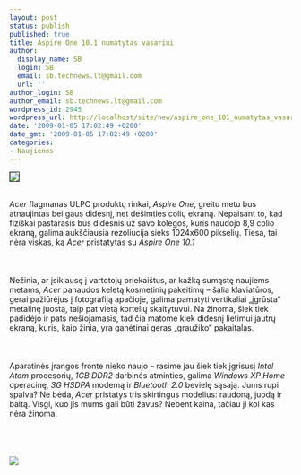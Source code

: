 ```yaml
---
layout: post
status: publish
published: true
title: Aspire One 10.1 numatytas vasariui
author:
  display_name: SB
  login: SB
  email: sb.technews.lt@gmail.com
  url: ''
author_login: SB
author_email: sb.technews.lt@gmail.com
wordpress_id: 2945
wordpress_url: http://localhost/site/new/aspire_one_101_numatytas_vasariui/
date: '2009-01-05 17:02:49 +0200'
date_gmt: '2009-01-05 17:02:49 +0200'
categories:
- Naujienos
---
```

<div class="imgright"><img src="http://tbn0.google.com/images?q=tbn:rS2k_vs_Ua2iQM:http://www.ubergizmo.com/photos/2008/7/acer-aspire-one.jpg" border="1"></div>
<p><br><i>Acer</i> flagmanas ULPC produktų rinkai, <i>Aspire One</i>, greitu metu bus atnaujintas bei gaus didesnį, net dešimties colių ekraną. Nepaisant to, kad fiziškai pastarasis bus didesnis už savo kolegos, kuris naudojo 8,9 colio ekraną, galima aukščiausia rezoliucija sieks 1024x600 pikselių. Tiesa, tai nėra viskas, ką <i>Acer</i> pristatytas su <i>Aspire One 10.1</i><br />
<br><br />
<br>Nežinia, ar įsiklausę į vartotojų priekaištus, ar kažką sumąstę naujiems metams, <i>Acer</i> panaudos keletą kosmetinių pakeitimų – šalia klaviatūros, gerai pažiūrėjus į fotografiją apačioje, galima pamatyti vertikaliai „įgrūsta“ metalinę juostą, taip pat vietą kortelių skaitytuvui. Na žinoma, šiek tiek padidėjo ir pats nešiojamasis, tad čia matome kiek didesnį lietimui jautrų ekraną, kuris, kaip žinia, yra ganėtinai geras „graužiko“ pakaitalas.<br />
<br><br />
<br>Aparatinės įrangos fronte nieko naujo – rasime jau šiek tiek įgrisusį <i>Intel Atom</i> procesorių, <i>1GB DDR2</i> darbinės atminties, galima <i>Windows XP Home</i> operacinę, <i>3G HSDPA</i> modemą ir <i>Bluetooth 2.0</i> bevielę sąsają. Jums rupi spalva? Ne bėda, <i>Acer</i> pristatys tris skirtingus modelius: raudoną, juodą ir baltą. Visgi, kuo jis mums gali būti žavus? Nebent kaina, tačiau ji kol kas nėra žinoma.<br />
<br><br />
<br><br><img src="http://www.techpowerup.com/img/09-01-05/68a.png"><br><br />
<br></p>
